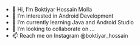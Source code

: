 - 👋 Hi, I’m Boktiyar Hossain Molla
- 👀 I’m interested in Android Development
- 🌱 I’m currently learning Java and Android Studio
- 💞️ I’m looking to collaborate on ...
- 📫 Reach me on Instagram @boktiyar_hossain

<!---
boktiyar/boktiyar is a ✨ special ✨ repository because its `README.md` (this file) appears on your GitHub profile.
You can click the Preview link to take a look at your changes.
--->

